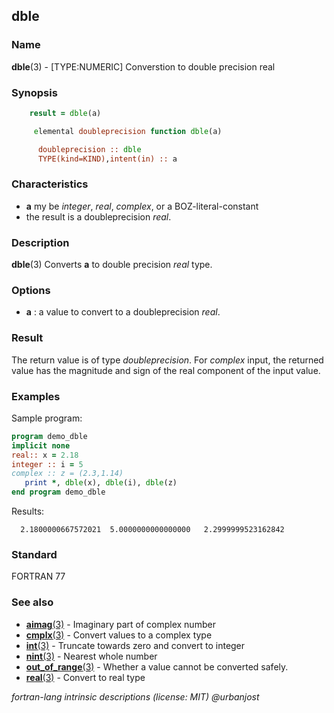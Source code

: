 ## dble

### **Name**

**dble**(3) - \[TYPE:NUMERIC\] Converstion to double precision real

### **Synopsis**

```fortran
    result = dble(a)
```

```fortran
     elemental doubleprecision function dble(a)

      doubleprecision :: dble
      TYPE(kind=KIND),intent(in) :: a
```

### **Characteristics**

- **a** my be _integer_, _real_, _complex_, or a BOZ-literal-constant
- the result is a doubleprecision _real_.

### **Description**

**dble**(3) Converts **a** to double precision _real_ type.

### **Options**

- **a**
  : a value to convert to a doubleprecision _real_.

### **Result**

The return value is of type _doubleprecision_. For _complex_ input,
the returned value has the magnitude and sign of the real component
of the input value.

### **Examples**

Sample program:

```fortran
program demo_dble
implicit none
real:: x = 2.18
integer :: i = 5
complex :: z = (2.3,1.14)
   print *, dble(x), dble(i), dble(z)
end program demo_dble
```

Results:

```text
  2.1800000667572021  5.0000000000000000   2.2999999523162842
```

### **Standard**

FORTRAN 77

### **See also**

- [**aimag**(3)](#aimag) - Imaginary part of complex number
- [**cmplx**(3)](#cmplx) - Convert values to a complex type
- [**int**(3)](#int) - Truncate towards zero and convert to integer
- [**nint**(3)](#nint) - Nearest whole number
- [**out_of_range**(3)](#out_of_range) - Whether a value cannot be converted safely.
- [**real**(3)](#real) - Convert to real type

_fortran-lang intrinsic descriptions (license: MIT) \@urbanjost_
